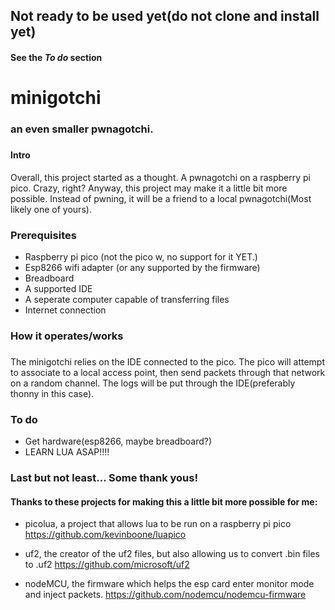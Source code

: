 ## Not ready to be used yet(do not clone and install yet)
#### See the _To do_ section
# minigotchi
###
### an even smaller pwnagotchi.
###
#### Intro
Overall, this project started as a thought. A pwnagotchi on a raspberry pi pico. Crazy, right? Anyway, this project may make it a little bit more possible. Instead of pwning, it will be a friend to a local pwnagotchi(Most likely one of yours).
####
### Prerequisites
- Raspberry pi pico (not the pico w, no support for it YET.)
- Esp8266 wifi adapter (or any supported by the firmware)
- Breadboard
- A supported IDE
- A seperate computer capable of transferring files
- Internet connection
###
### How it operates/works
###
The minigotchi relies on the IDE connected to the pico. The pico will attempt to associate to a local access point, then send packets through that network on a random channel. The logs will be put through the IDE(preferably thonny in this case).
###
### To do
- Get hardware(esp8266, maybe breadboard?)
- LEARN LUA ASAP!!!!
### Last but not least... Some thank yous!
#### Thanks to these projects for making this a little bit more possible for me:
- picolua, a project that allows lua to be run on a raspberry pi pico
https://github.com/kevinboone/luapico

- uf2, the creator of the uf2 files, but also allowing us to convert .bin files to .uf2
https://github.com/microsoft/uf2

- nodeMCU, the firmware which helps the esp card enter monitor mode and inject packets.
https://github.com/nodemcu/nodemcu-firmware
